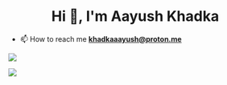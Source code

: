 <h1 align="center">Hi 👋, I'm Aayush Khadka</h1>

- 📫 How to reach me **khadkaaayush@proton.me**







![](https://github-readme-stats.vercel.app/api/top-langs/?username=Aayush-khadka&theme=dark&hide_border=true&include_all_commits=false&count_private=false&layout=compact)


[![](https://visitcount.itsvg.in/api?id=Aayush-khadka&icon=0&color=0)](https://visitcount.itsvg.in)







